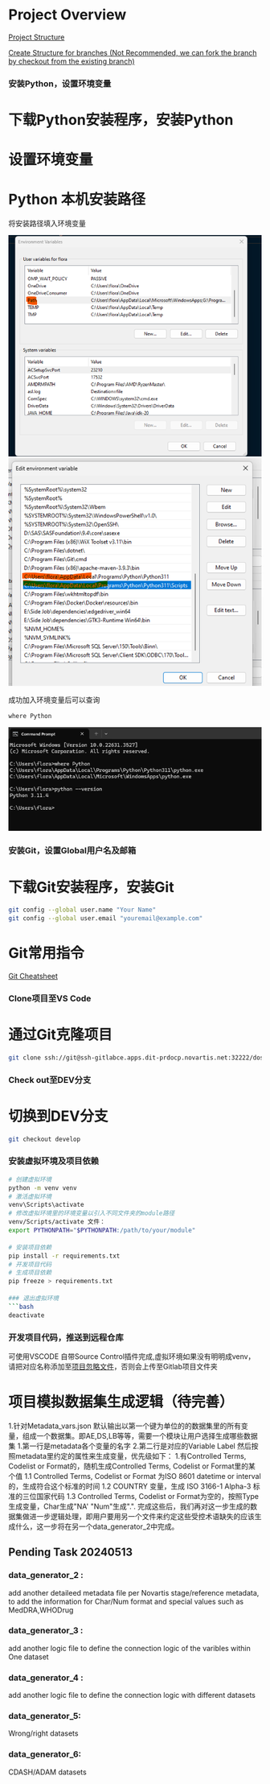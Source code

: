 Project Overview
================
[Project Structure](<docs/Project Structure.MD>)

[Create Structure for branches (Not Recommended, we can fork the branch by checkout from the existing branch)](scripts/create_project_structure.py)


### 安装Python，设置环境变量
# 下载Python安装程序，安装Python
# 设置环境变量
# Python 本机安装路径

将安装路径填入环境变量

![环境变量 Step 1](<docs/Project instruction/image.png>)
![环境变量 Step 2](<docs/Project instruction/image-1.png>)

成功加入环境变量后可以查询
```bash
where Python
```
![安装路径](<docs/Project instruction/image-2.png>)

### 安装Git，设置Global用户名及邮箱

# 下载Git安装程序，安装Git
```bash
git config --global user.name "Your Name"
git config --global user.email "youremail@example.com"
```
# Git常用指令
[Git Cheatsheet](<docs/Git Knowledge Sharing/git-cheat-sheet-education.pdf>)

### Clone项目至VS Code

# 通过Git克隆项目
```bash
git clone ssh://git@ssh-gitlabce.apps.dit-prdocp.novartis.net:32222/dos/ddf.git
```

### Check out至DEV分支

# 切换到DEV分支
```bash
git checkout develop
```

### 安装虚拟环境及项目依赖
```bash
# 创建虚拟环境
python -m venv venv
# 激活虚拟环境
venv\Scripts\activate
# 修改虚拟环境里的环境变量以引入不同文件夹的module路径
venv/Scripts/activate 文件：
export PYTHONPATH="$PYTHONPATH:/path/to/your/module"

# 安装项目依赖
pip install -r requirements.txt
# 开发项目代码
# 生成项目依赖
pip freeze > requirements.txt

### 退出虚拟环境
```bash
deactivate
```

### 开发项目代码，推送到远程仓库
可使用VSCODE 自带Source Control插件完成,虚拟环境如果没有明明成venv，请把对应名称添加至[项目忽略文件](.gitignore)，否则会上传至Gitlab项目文件夹


# 项目模拟数据集生成逻辑（待完善）
1.针对Metadata_vars.json 默认输出以第一个键为单位的的数据集里的所有变量，组成一个数据集。即AE,DS,LB等等，需要一个模块让用户选择生成哪些数据集
1.第一行是metadata各个变量的名字
2.第二行是对应的Variable Label
然后按照metadata里约定的属性来生成变量，优先级如下：
1.有Controlled Terms, Codelist or Format的，随机生成Controlled Terms, Codelist or Format里的某个值
1.1 Controlled Terms, Codelist or Format 为ISO 8601 datetime or interval的，生成符合这个标准的时间
1.2 COUNTRY 变量，生成 ISO 3166-1 Alpha-3 标准的三位国家代码
1.3 Controlled Terms, Codelist or Format为空的，按照Type生成变量，Char生成"NA' "Num"生成".".
完成这些后，我们再对这一步生成的数据集做进一步逻辑处理，即用户要用另一个文件来约定这些受控术语缺失的应该生成什么，这一步将在另一个data_generator_2中完成。


## Pending Task 20240513
### data_generator_2 :
add another detaileed metadata file per Novartis stage/reference metadata, to add the information for Char/Num format and special values such as MedDRA,WHODrug

### data_generator_3 :
add another logic file to define the connection logic of the varibles within One dataset

### data_generator_4 :
add another logic file to define the connection logic with different datasets

### data_generator_5:
Wrong/right datasets

### data_generator_6:
CDASH/ADAM datasets


